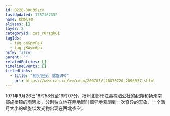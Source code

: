 ```yaml
---
id: 0228-38u35scv
lastUpdated: 1757167352
name: 螺旋UFO
aliases: []
layer: 2
categoryId: cat_r0rzgkOi
tagIds:
  - tag_onKpmFeH
  - tag_jKWvm6pa
nsfw: false
parent: ""
relatedEntries: []
timelineEvents: []
titledLinks:
  - title: "相关链接: 螺旋UFO"
    url: https://www.cas.cn/xw/cmsm/200707/t20070720_2696657.shtml
---
```


1971年9月26日18时58分至19时07分，扬州北部邗江县槐泗公社的纪翔和扬州南部施桥镇的陶思炎，分别独立地在两地同时惊异地观测到一次奇异的天象，一个满月大小的螺旋状发光物出现在西北夜空。